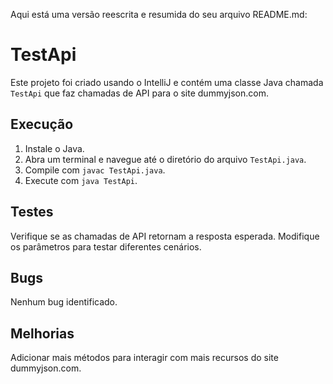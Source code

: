 Aqui está uma versão reescrita e resumida do seu arquivo README.md:

# TestApi

Este projeto foi criado usando o IntelliJ e contém uma classe Java chamada `TestApi` que faz chamadas de API para o site dummyjson.com.

## Execução

1. Instale o Java.
2. Abra um terminal e navegue até o diretório do arquivo `TestApi.java`.
3. Compile com `javac TestApi.java`.
4. Execute com `java TestApi`.

## Testes

Verifique se as chamadas de API retornam a resposta esperada. Modifique os parâmetros para testar diferentes cenários.

## Bugs

Nenhum bug identificado.

## Melhorias

Adicionar mais métodos para interagir com mais recursos do site dummyjson.com.